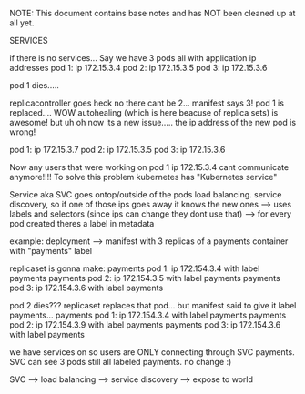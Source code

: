 NOTE: This document contains base notes and has NOT been cleaned up at all yet.

SERVICES

if there is no services...
Say we have 3 pods all with application ip addresses
pod 1: ip 172.15.3.4
pod 2: ip 172.15.3.5
pod 3: ip 172.15.3.6

pod 1 dies.....

replicacontroller goes heck no there cant be 2... manifest says 3!
pod 1 is replaced....
WOW autohealing (which is here beacuse of replica sets) is awesome!
but uh oh now its a new issue..... the ip address of the new pod is wrong!

pod 1: ip 172.15.3.7
pod 2: ip 172.15.3.5
pod 3: ip 172.15.3.6


Now any users that were working on pod 1 ip 172.15.3.4 cant communicate anymore!!!!
To solve this problem kubernetes has "Kubernetes service"


Service aka SVC
goes ontop/outside of the pods
load balancing.
 service discovery, so if one of those ips goes away it knows the new ones
          --> uses labels and selectors (since ips can change they dont use that)
              --> for every pod created theres a label in metadata 

 example:
 deployment --> manifest with 3 replicas of a payments container with "payments" label

 replicaset is gonna make:
 payments pod 1: ip 172.154.3.4 with label payments
 payments pod 2: ip 172.154.3.5 with label payments
 payments pod 3: ip 172.154.3.6 with label payments

pod 2 dies???
replicaset replaces that pod... but manifest said to give it label payments...
payments pod 1: ip 172.154.3.4 with label payments
payments pod 2: ip 172.154.3.9 with label payments
payments pod 3: ip 172.154.3.6 with label payments

we have services on so users are ONLY connecting through SVC payments.
SVC can see 3 pods still all labeled payments. no change :)

SVC --> load balancing
    --> service discovery
    --> expose to world


